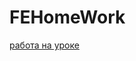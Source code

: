 # FEHomeWork
[работа на уроке](https://aleksandrsapunov.github.io/FEHomeWork/gridOnLesson/index.html)
                
